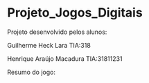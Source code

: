 # Projeto_Jogos_Digitais

Projeto desenvolvido pelos alunos:

Guilherme Heck Lara       TIA:318

Henrique Araújo Macadura  TIA:31811231

Resumo do jogo:
